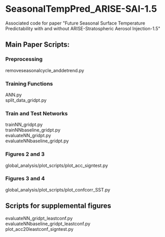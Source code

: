 # SeasonalTempPred_ARISE-SAI-1.5
Associated code for paper "Future Seasonal Surface Temperature Predictability with and without ARISE-Stratospheric Aerosol Injection-1.5"

## Main Paper Scripts:
### Preprocessing
removeseasonalcycle_anddetrend.py

### Training Functions
ANN.py \
split_data_gridpt.py

### Train and Test Networks
trainNN_gridpt.py \
trainNNbaseline_gridpt.py \
evaluateNN_gridpt.py \
evaluateNNbaseline_gridpt.py

### Figures 2 and 3
global_analysis/plot_scripts/plot_acc_signtest.py

### Figures 3 and 4
global_analysis/plot_scripts/plot_confcorr_SST.py

## Scripts for supplemental figures
evaluateNN_gridpt_leastconf.py \
evaluateNNbaseline_gridpt_leastconf.py \
plot_acc20leastconf_signtest.py
